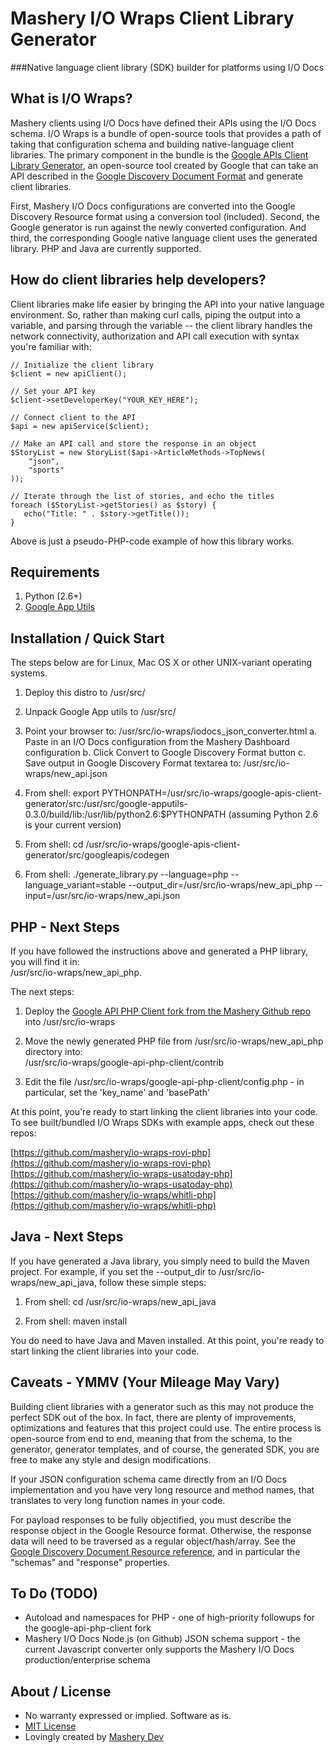 # Mashery I/O Wraps Client Library Generator
###Native language client library (SDK) builder for platforms using I/O Docs

## What is I/O Wraps?
Mashery clients using I/O Docs have defined their APIs using the I/O Docs schema. I/O Wraps is a bundle of open-source tools that provides a path of taking that configuration schema and building native-language client libraries. The primary component in the bundle is the [Google APIs Client Library Generator](http://code.google.com/p/google-apis-client-generator/), an open-source tool created by Google that can take an API described in the [Google Discovery Document Format](https://developers.google.com/discovery/v1/reference#resource_discovery) and generate client libraries.

First, Mashery I/O Docs configurations are converted into the Google Discovery Resource format using a conversion tool (included). Second, the Google generator is run against the newly converted configuration. And third, the corresponding Google native language client uses the generated library. PHP and Java are currently supported.

## How do client libraries help developers?
Client libraries make life easier by bringing the API into your native language environment. So, rather than making curl calls, piping the output into a variable, and parsing through the variable -- the client library handles the network connectivity, authorization and API call execution with syntax you're familiar with:

    // Initialize the client library
    $client = new apiClient();

    // Set your API key
    $client->setDeveloperKey("YOUR_KEY_HERE");

    // Connect client to the API
    $api = new apiService($client);

    // Make an API call and store the response in an object
    $StoryList = new StoryList($api->ArticleMethods->TopNews(
        "json",
        "sports"
    ));

    // Iterate through the list of stories, and echo the titles
    foreach ($StoryList->getStories() as $story) {
       echo("Title: " . $story->getTitle());
    }

Above is just a pseudo-PHP-code example of how this library works.

## Requirements
1. Python (2.6+)
2. [Google App Utils](http://code.google.com/p/google-apputils-python/downloads/detail?name=google-apputils-0.3.0.tar.gz&can=2&q=)

## Installation / Quick Start
The steps below are for Linux, Mac OS X or other UNIX-variant operating systems.

1. Deploy this distro to /usr/src/

2. Unpack Google App utils to /usr/src/

3. Point your browser to: /usr/src/io-wraps/iodocs_json_converter.html
     a. Paste in an I/O Docs configuration from the Mashery Dashboard configuration
     b. Click Convert to Google Discovery Format button
     c. Save output in Google Discovery Format textarea to: /usr/src/io-wraps/new_api.json

4. From shell: export PYTHONPATH=/usr/src/io-wraps/google-apis-client-generator/src:/usr/src/google-apputils-0.3.0/build/lib:/usr/lib/python2.6:$PYTHONPATH (assuming Python 2.6 is your current version)

5. From shell: cd /usr/src/io-wraps/google-apis-client-generator/src/googleapis/codegen

6. From shell: ./generate_library.py --language=php --language_variant=stable --output_dir=/usr/src/io-wraps/new_api_php --input=/usr/src/io-wraps/new_api.json

## PHP - Next Steps
If you have followed the instructions above and generated a PHP library, you will find it in:    
/usr/src/io-wraps/new_api_php.

The next steps:

1. Deploy the [Google API PHP Client fork from the Mashery Github repo](https://github.com/mashery/google-api-php-client) into /usr/src/io-wraps

2. Move the newly generated PHP file from /usr/src/io-wraps/new_api_php directory into:    
/usr/src/io-wraps/google-api-php-client/contrib 

3. Edit the file /usr/src/io-wraps/google-api-php-client/config.php - in particular, set the 'key_name' and 'basePath' 

At this point, you're ready to start linking the client libraries into your code. To see built/bundled I/O Wraps SDKs with example apps, check out these repos:

 [https://github.com/mashery/io-wraps-rovi-php](https://github.com/mashery/io-wraps-rovi-php)    
 [https://github.com/mashery/io-wraps-usatoday-php](https://github.com/mashery/io-wraps-usatoday-php)    
 [https://github.com/mashery/io-wraps/whitli-php](https://github.com/mashery/io-wraps/whitli-php)

## Java - Next Steps
If you have generated a Java library, you simply need to build the Maven project. For example, if you set the --output_dir to /usr/src/io-wraps/new_api_java, follow these simple steps:

1. From shell: cd /usr/src/io-wraps/new_api_java

2. From shell: maven install

You do need to have Java and Maven installed. At this point, you're ready to start linking the client libraries into your code.

## Caveats - YMMV (Your Mileage May Vary)
Building client libraries with a generator such as this may not produce the perfect SDK out of the box. In fact, there are plenty of improvements, optimizations and features that this project could use. The entire process is open-source from end to end, meaning that from the schema, to the generator, generator templates, and of course, the generated SDK, you are free to make any style and design modifications.

If your JSON configuration schema came directly from an I/O Docs implementation and you have very long resource and method names, that translates to very long function names in your code.

For payload responses to be fully objectified, you must describe the response object in the Google Resource format. Otherwise, the response data will need to be traversed as a regular object/hash/array. See the [Google Discovery Document Resource reference](https://developers.google.com/discovery/v1/reference#resource_discovery), and in particular the "schemas" and "response" properties. 

## To Do (TODO)
* Autoload and namespaces for PHP - one of high-priority followups for the google-api-php-client fork
* Mashery I/O Docs Node.js (on Github) JSON schema support - the current Javascript converter only supports the Mashery I/O Docs production/enterprise schema


## About / License
* No warranty expressed or implied. Software as is.
* [MIT License](http://www.opensource.org/licenses/mit-license.html)
* Lovingly created by [Mashery Dev](http://dev.mashery.com)